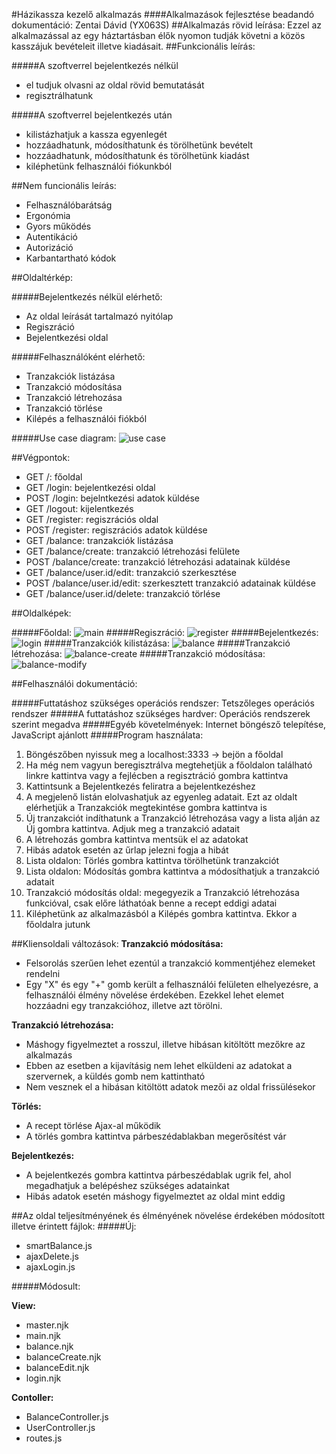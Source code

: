 #Házikassza kezelő alkalmazás
####Alkalmazások fejlesztése beadandó dokumentáció: Zentai Dávid (YX063S)
##Alkalmazás rövid leírása: 
Ezzel az alkalmazással az egy háztartásban élők nyomon tudják követni a közös kasszájuk bevételeit illetve kiadásait.
##Funkcionális leírás:

#####A szoftverrel bejelentkezés nélkül
+ el tudjuk olvasni az oldal rövid bemutatását
+ regisztrálhatunk

#####A szoftverrel bejelentkezés után
+ kilistázhatjuk a kassza egyenlegét
+ hozzáadhatunk, módosíthatunk és törölhetünk bevételt
+ hozzáadhatunk, módosíthatunk és törölhetünk kiadást
+ kiléphetünk felhasználói fiókunkból


##Nem funcionális leírás:
+ Felhasználóbarátság
+ Ergonómia
+ Gyors működés
+ Autentikáció
+ Autorizáció
+ Karbantartható kódok

##Oldaltérkép:

#####Bejelentkezés nélkül elérhető:
+ Az oldal leírását tartalmazó nyitólap
+ Regiszráció
+ Bejelentkezési oldal

#####Felhasználóként elérhető:
+ Tranzakciók listázása
+ Tranzakció módosítása
+ Tranzakció létrehozása
+ Tranzakció törlése
+ Kilépés a felhasználói fiókból

#####Use case diagram:
![use case](https://github.com/zentaidavid/cashier/blob/master/docs/images/usecase.png "Use case diagram")

##Végpontok:

+ GET /: főoldal 
+ GET /login: bejelentkezési oldal 
+ POST /login: bejelntkezési adatok küldése
+ GET /logout: kijelentkezés
+ GET /register: regiszrációs oldal
+ POST /register: regiszrációs adatok küldése 
+ GET /balance: tranzakciók listázása
+ GET /balance/create: tranzakció létrehozási felülete
+ POST /balance/create: tranzakció létrehozási adatainak küldése
+ GET /balance/user.id/edit: tranzakció szerkesztése
+ POST /balance/user.id/edit: szerkesztett tranzakció adatainak küldése
+ GET /balance/user.id/delete: tranzakció törlése

##Oldalképek:

#####Főoldal:
![main](https://github.com/zentaidavid/cashier/blob/master/docs/images/main.PNG "Az oldal leírása")
#####Regiszráció:
![register](https://github.com/zentaidavid/cashier/blob/master/docs/images/register.PNG "Regiszrációs oldal")
#####Bejelentkezés:
![login](https://github.com/zentaidavid/cashier/blob/master/docs/images/login.PNG "Bejelentkezési oldal")
#####Tranzakciók kilistázása:
![balance](https://github.com/zentaidavid/cashier/blob/master/docs/images/balance.PNG "Tranzakciók listájának az oldala")
#####Tranzakció létrehozása:
![balance-create](https://github.com/zentaidavid/cashier/blob/master/docs/images/balance-create.PNG "Tranzakció módosítása")
#####Tranzakció módosítása:
![balance-modify](https://github.com/zentaidavid/cashier/blob/master/docs/images/balance-modify.PNG "Új tranzakció létrehozása")

##Felhasználói dokumentáció:

#####Futtatáshoz szükséges operációs rendszer:
Tetszőleges operációs rendszer
#####A futtatáshoz szükséges hardver:
Operációs rendszerek szerint megadva
#####Egyéb követelmények:
Internet böngésző telepítése, JavaScript ajánlott
#####Program használata:
1. Böngészőben nyissuk meg a localhost:3333 -> bejön a főoldal
2. Ha még nem vagyun beregisztrálva megtehetjük a főoldalon található linkre kattintva vagy a fejlécben a regisztráció gombra kattintva
3. Kattintsunk a Bejelentkezés feliratra a bejelentkezéshez
4. A megjelenő listán elolvashatjuk az egyenleg adatait. Ezt az oldalt elérhetjük a Tranzakciók megtekintése gombra kattintva is
5. Új tranzakciót indíthatunk a Tranzakció létrehozása vagy a lista alján az Új gombra kattintva. Adjuk meg a tranzakció adatait
6. A létrehozás gombra kattintva mentsük el az adatokat
7. Hibás adatok esetén az űrlap jelezni fogja a hibát
8. Lista oldalon: Törlés gombra kattintva törölhetünk tranzakciót
9. Lista oldalon: Módosítás gombra kattintva a módosíthatjuk a tranzakció adatait
10. Tranzakció módosítás oldal: megegyezik a Tranzakció létrehozása funkcióval, csak előre láthatóak benne a recept eddigi adatai
11. Kiléphetünk az alkalmazásból a Kilépés gombra kattintva. Ekkor a főoldalra jutunk

##Kliensoldali változások:
**Tranzakció módosítása:**
+ Felsorolás szerűen lehet ezentúl a tranzakció kommentjéhez elemeket rendelni
+ Egy "X" és egy "+" gomb került a felhasználói felületen elhelyezésre, a felhasználói élmény növelése érdekében. Ezekkel lehet elemet hozzáadni egy tranzakcióhoz, illetve azt törölni.

**Tranzakció létrehozása:**
+ Máshogy figyelmeztet a rosszul, illetve hibásan kitöltött mezőkre az alkalmazás
+ Ebben az esetben a kijavításig nem lehet elküldeni az adatokat a szervernek, a küldés gomb nem kattintható
+ Nem vesznek el a hibásan kitöltött adatok mezői az oldal frissülésekor

**Törlés:**
+ A recept törlése Ajax-al működik
+ A törlés gombra kattintva párbeszédablakban megerősítést vár

**Bejelentkezés:**
+ A bejelentkezés gombra kattintva párbeszédablak ugrik fel, ahol megadhatjuk a belépéshez szükséges adatainkat
+ Hibás adatok esetén máshogy figyelmeztet az oldal mint eddig

##Az oldal teljesítményének és élményének növelése érdekében módosított illetve érintett fájlok:
#####Új:
+ smartBalance.js
+ ajaxDelete.js
+ ajaxLogin.js

#####Módosult:

**View:**
+ master.njk
+ main.njk
+ balance.njk
+ balanceCreate.njk
+ balanceEdit.njk
+ login.njk

**Contoller:**
+ BalanceController.js
+ UserController.js
+ routes.js